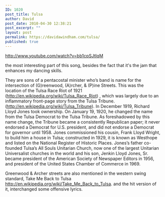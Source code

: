 ```yaml
---
ID: 1020
post_title: Tulsa
author: David
post_date: 2010-04-30 12:38:21
post_excerpt: ""
layout: post
permalink: https://davidawindham.com/tulsa/
published: true
---
```

http://www.youtube.com/watch?v=bb1cpSJtIqM

the most interesting part of this song, besides the fact that it's the jam that enhances my dancing skills.

They are sons of a pentacostal minister who’s band is name for the intersection of (G)reenwood, (A)rcher, & (P)ine Streets. This was the location of the Tulsa Race Riot of 1921 (<a href="http://en.wikipedia.org/wiki/Tulsa_Race_Riot">http://en.wikipedia.org/wiki/Tulsa_Race_Riot</a>) , which was largely due to an inflammatory front-page story from the Tulsa Tribune. (<a href="http://en.wikipedia.org/wiki/Tulsa_Tribune">http://en.wikipedia.org/wiki/Tulsa_Tribune</a>). In December 1919, Richard Lloyd Jones took ownership. On January 19, 1920, he changed the name from the Tulsa Democrat to the Tulsa Tribune. As foreshadowed by this name change, the Tribune became a consistently Republican paper; it never endorsed a Democrat for U.S. president, and did not endorse a Democrat for governor until 1958. Jones commissioned his cousin, Frank Lloyd Wright, to build him a house in Tulsa; constructed in 1929, it is known as Westhope and listed on the National Register of Historic Places. Jones’s father co-founded Tulsa’s All Souls Unitarian Church, now one of the largest Unitarian Universalist churches in the world and his son, Jenkin Lloyd Jones, Sr. became president of the American Society of Newspaper Editors in 1956, and president of the United States Chamber of Commerce in 1969.

Greenwood & Archer streets are also mentioned in the western swing standard, Take Me Back to Tulsa <a href="http://en.wikipedia.org/wiki/Take_Me_Back_to_Tulsa">http://en.wikipedia.org/wiki/Take_Me_Back_to_Tulsa</a>. and the hit version of it, interchanged some offensive lyrics.